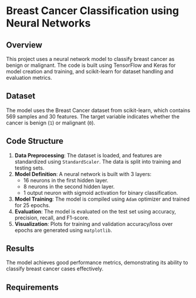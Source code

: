 # Breast Cancer Classification using Neural Networks

## Overview
This project uses a neural network model to classify breast cancer as benign or malignant. The code is built using TensorFlow and Keras for model creation and training, and scikit-learn for dataset handling and evaluation metrics.

## Dataset
The model uses the Breast Cancer dataset from scikit-learn, which contains 569 samples and 30 features. The target variable indicates whether the cancer is benign (`1`) or malignant (`0`).

## Code Structure
1. **Data Preprocessing**: The dataset is loaded, and features are standardized using `StandardScaler`. The data is split into training and testing sets.
2. **Model Definition**: A neural network is built with 3 layers:
   - 16 neurons in the first hidden layer.
   - 8 neurons in the second hidden layer.
   - 1 output neuron with sigmoid activation for binary classification.
3. **Model Training**: The model is compiled using `Adam` optimizer and trained for 25 epochs.
4. **Evaluation**: The model is evaluated on the test set using accuracy, precision, recall, and F1-score.
5. **Visualization**: Plots for training and validation accuracy/loss over epochs are generated using `matplotlib`.

## Results
The model achieves good performance metrics, demonstrating its ability to classify breast cancer cases effectively.

## Requirements
